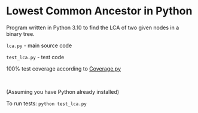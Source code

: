 # Lowest Common Ancestor in Python

Program written in Python 3.10 to find the LCA of two given nodes in a binary tree.

`lca.py` - main source code

`test_lca.py` - test code

100% test coverage according to [Coverage.py](https://coverage.readthedocs.io/en/6.0.1/)

<br />

(Assuming you have Python already installed)

To run tests: `python test_lca.py`